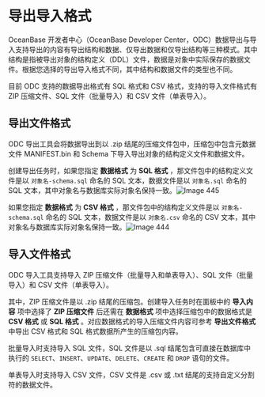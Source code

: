 导出导入格式 
===========================

OceanBase 开发者中心（OceanBase Developer Center，ODC）数据导出与导入支持导出的内容有导出结构和数据、仅导出数据和仅导出结构等三种模式。其中结构是指被导出对象的结构定义（DDL）文件，数据是对象中实际保存的数据文件。根据您选择的导出导入格式不同，其中结构和数据文件的类型也不同。

目前 ODC 支持的数据导出格式有 SQL 格式和 CSV 格式，支持的导入文件格式有 ZIP 压缩文件、SQL 文件（批量导入）和 CSV 文件（单表导入）。

导出文件格式 
---------------------------

ODC 导出工具会将数据导出到以 .zip 结尾的压缩文件包中，压缩包中包含元数据文件 MANIFEST.bin 和 Schema 下导入导出对象的结构定义文件和数据文件。

创建导出任务时，如果您指定 **数据格式** 为 **SQL 格式** ，那文件包中的结构定义文件是以 `对象名-schema.sql` 命名的 SQL 文本，数据文件是以 `对象名.sql` 命名的 SQL 文本，其中对象名与数据库实际对象名保持一致。![Image 445](https://help-static-aliyun-doc.aliyuncs.com/assets/img/zh-CN/2671938161/p263147.png)

如果您指定 **数据格式** 为 **CSV 格式** ，那文件包中的结构定义文件是以 `对象名-schema.sql` 命名的 SQL 文本，数据文件是以 `对象名.csv` 命名的 CSV 文本，其中对象名与数据库实际对象名保持一致。![Image 444](https://help-static-aliyun-doc.aliyuncs.com/assets/img/zh-CN/3671938161/p263148.png)

导入文件格式 
---------------------------

ODC 导入工具支持导入 ZIP 压缩文件（批量导入和单表导入）、SQL 文件（批量导入）和 CSV 文件（单表导入）。

其中，ZIP 压缩文件是以 .zip 结尾的压缩包。创建导入任务时在面板中的 **导入内容** 项中选择了 **ZIP 压缩文件** 后还需在 **数据格式** 项中选择压缩包中的数据格式是 **CSV 格式** 或 **SQL 格式** 。对应数据格式的导入压缩文件内容可参考 **导出文件格式** 中导出 CSV 格式和 SQL 格式数据所产生的压缩包内容。

批量导入时支持导入 SQL 文件，SQL 文件是以 .sql 结尾包含可直接在数据库中执行的 `SELECT`、`INSERT`、`UPDATE`、`DELETE`、`CREATE` 和 `DROP` 语句的文件。

单表导入时支持导入 CSV 文件，CSV 文件是 .csv 或 .txt 结尾的支持自定义分割符的数据文件。
